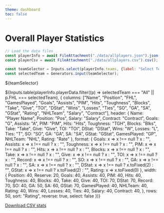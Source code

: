 ```yaml
---
theme: dashboard
toc: false
---
```


# Overall Player Statistics

```js
// Load the data files
const playerInfo = await FileAttachment("./data/allplayers.json").json();
const playerCsv = await FileAttachment("./data/allplayers.csv").csv();

const teamSelector = Inputs.select(playerInfo.teams, {label: "Select Team:"});
const selectedTeam = Generators.input(teamSelector);
```

${teamSelector}

<div class="tab-content">
${Inputs.table(playerInfo.playerData.filter((p) => selectedTeam === "All" || p.FHL === selectedTeam), {
    columns: ["Name", "Position", "FHL", "GamesPlayed", "Goals", "Assists", "PIM", "Hits", "Toughness", "Blocks", "Take", "Give", "TOI", "DStat", "Wins", "Losses", "Ties", "SO", "GA", "SA", "GStat", "Rating", "NHLTeam", "Salary", "Contract"],
    header: {
    Name: "Player Name",
    Position: "Pos",
    Salary: "Salary",
    Contract: "Contract",
    Goals: "G",
    Assists: "A",
    PIM: "PIM",
    Hits: "Hits",
    Toughness: "TGH",
    Blocks: "Blks",
    Take: "Take",
    Give: "Give",
    TOI: "TOI",
    DStat: "DStat",
    Wins: "W",
    Losses: "L",
    Ties: "T",
    SO: "SO",
    GA: "GA",
    SA: "SA",
    GStat: "GStat", 
    GamesPlayed: "GP",
    NHLTeam: "NHL",
    Rating: "Rate"
    },
    format: {
    Goals: x => x !== null ? x : "",
    Assists: x => x !== null ? x : "",
    Toughness: x => x !== null ? x : "",
    PIM: x => x !== null ? x : "",
    Hits:  x => x !== null ? x : "",
    Blocks:  x => x !== null ? x : "",
    Take:  x => x !== null ? x : "",
    Give:  x => x !== null ? x : "",
    TOI:  x => x !== null ? x : "",
    Record:   x => x !== null ? x : "",
    SO:  x => x !== null ? x : "",
    GA:  x => x !== null ? x : "",
    SA:  x => x !== null ? x : "",
    DStat: x => x !== null ? x.toFixed(2) : "",
    GStat: x => x !== null ? x.toFixed(2) : "",
    Rating: x => x.toFixed(0)
    },
    width: {
    Position: 40,
    Reserve: 20,
    Goals: 40,
    Assists: 40,
    PIM: 40,
    Hits: 40,
    Toughness: 40,
    Blocks: 40,
    Take: 40,
    Give: 40,
    TOI: 70,
    DStat: 70,
    Record: 70,
    SO: 40,
    GA: 50,
    SA: 60,
    GStat: 70,
    GamesPlayed: 40,
    NHLTeam: 40,
    Rating: 40,
    Wins: 40,
    Losses: 40,
    Ties: 40,
    Salary: 40,
    Contract: 40,
    },
    rows: 50,
    sort: "Rating",
    reverse: true,
    select: false
})}
</div>

<a href="./data/allplayers.csv" download>Download CSV stats</a>
